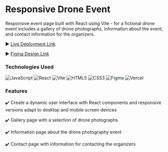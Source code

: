 <h1>Responsive Drone Event</h1>

Responsive event page built with React using Vite - for a fictional drone event includes a gallery of drone photographs, information about the event, and contact information for the organizers.

:arrow_forward: [Live Deployment Link](https://responsive-drone-page.vercel.app/)

:arrow_forward: [Figma Design Link](https://www.figma.com/file/Z3lglo2FLnwFAbHVnvw1cm/Drones?node-id=0-1&t=GY1yLsl4KZ1rZzvz-0)

### Technologies Used <br>

 ![JavaScript](https://img.shields.io/badge/javascript-%23323330.svg?style=for-the-badge&logo=javascript&logoColor=%23F7DF1E) ![React](https://img.shields.io/badge/react-%2320232a.svg?style=for-the-badge&logo=react&logoColor=%2361DAFB) ![Vite](https://img.shields.io/badge/vite-%23646CFF.svg?style=for-the-badge&logo=vite&logoColor=white) ![HTML5](https://img.shields.io/badge/html5-%23E34F26.svg?style=for-the-badge&logo=html5&logoColor=white) ![CSS3](https://img.shields.io/badge/css3-%231572B6.svg?style=for-the-badge&logo=css3&logoColor=white) ![Figma](https://img.shields.io/badge/figma-%23F24E1E.svg?style=for-the-badge&logo=figma&logoColor=white) ![Vercel](https://img.shields.io/badge/vercel-%23000000.svg?style=for-the-badge&logo=vercel&logoColor=white)
 <br>

### Features

:heavy_check_mark: Create a dynamic user interface with React components and responsive versions adapt to desktop and mobile screen devices

:heavy_check_mark: Gallery page with a selection of drone photographs

:heavy_check_mark: Information page about the drone photography event

:heavy_check_mark: Contact page with information for contacting the organizers



